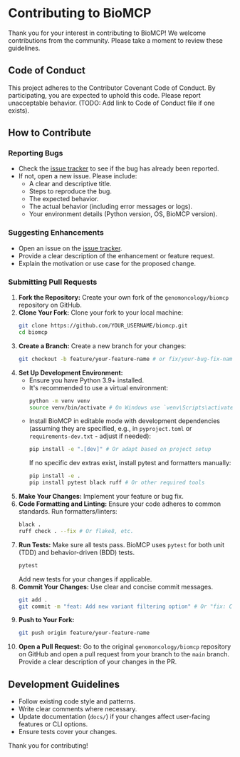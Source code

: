 # Contributing to BioMCP

Thank you for your interest in contributing to BioMCP! We welcome contributions from the community. Please take a moment to review these guidelines.

## Code of Conduct

This project adheres to the Contributor Covenant Code of Conduct. By participating, you are expected to uphold this code. Please report unacceptable behavior. (TODO: Add link to Code of Conduct file if one exists).

## How to Contribute

### Reporting Bugs

*   Check the [issue tracker](https://github.com/genomoncology/biomcp/issues) to see if the bug has already been reported.
*   If not, open a new issue. Please include:
    *   A clear and descriptive title.
    *   Steps to reproduce the bug.
    *   The expected behavior.
    *   The actual behavior (including error messages or logs).
    *   Your environment details (Python version, OS, BioMCP version).

### Suggesting Enhancements

*   Open an issue on the [issue tracker](https://github.com/genomoncology/biomcp/issues).
*   Provide a clear description of the enhancement or feature request.
*   Explain the motivation or use case for the proposed change.

### Submitting Pull Requests

1.  **Fork the Repository:** Create your own fork of the `genomoncology/biomcp` repository on GitHub.
2.  **Clone Your Fork:** Clone your fork to your local machine:
    ```bash
    git clone https://github.com/YOUR_USERNAME/biomcp.git
    cd biomcp
    ```
3.  **Create a Branch:** Create a new branch for your changes:
    ```bash
    git checkout -b feature/your-feature-name # or fix/your-bug-fix-name
    ```
4.  **Set Up Development Environment:**
    *   Ensure you have Python 3.9+ installed.
    *   It's recommended to use a virtual environment:
        ```bash
        python -m venv venv
        source venv/bin/activate # On Windows use `venv\Scripts\activate`
        ```
    *   Install BioMCP in editable mode with development dependencies (assuming they are specified, e.g., in `pyproject.toml` or `requirements-dev.txt` - adjust if needed):
        ```bash
        pip install -e ".[dev]" # Or adapt based on project setup
        ```
        If no specific dev extras exist, install pytest and formatters manually:
        ```bash
        pip install -e .
        pip install pytest black ruff # Or other required tools
        ```
5.  **Make Your Changes:** Implement your feature or bug fix.
6.  **Code Formatting and Linting:** Ensure your code adheres to common standards. Run formatters/linters:
    ```bash
    black .
    ruff check . --fix # Or flake8, etc.
    ```
7.  **Run Tests:** Make sure all tests pass. BioMCP uses `pytest` for both unit (TDD) and behavior-driven (BDD) tests.
    ```bash
    pytest
    ```
    Add new tests for your changes if applicable.
8.  **Commit Your Changes:** Use clear and concise commit messages.
    ```bash
    git add .
    git commit -m "feat: Add new variant filtering option" # Or "fix: Correct trial search pagination"
    ```
9.  **Push to Your Fork:**
    ```bash
    git push origin feature/your-feature-name
    ```
10. **Open a Pull Request:** Go to the original `genomoncology/biomcp` repository on GitHub and open a pull request from your branch to the `main` branch. Provide a clear description of your changes in the PR.

## Development Guidelines

*   Follow existing code style and patterns.
*   Write clear comments where necessary.
*   Update documentation (`docs/`) if your changes affect user-facing features or CLI options.
*   Ensure tests cover your changes.

Thank you for contributing!
